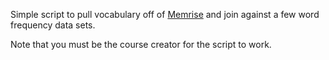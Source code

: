 Simple script to pull vocabulary off of [Memrise](http://www.memrise.com) and join against a few word frequency data sets.

Note that you must be the course creator for the script to work.
